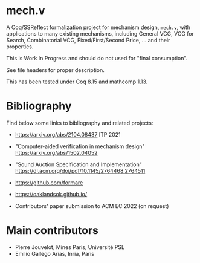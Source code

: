 # mech.v

A Coq/SSReflect formalization project for mechanism design, `mech.v`, with applications to many existing mechanisms, including General VCG,  VCG for Search, Combinatorial VCG, Fixed/First/Second Price, ... and their properties.

This is Work In Progress and should do not used for "final consumption".

See file headers for proper description.

This has been tested under Coq 8.15 and mathcomp 1.13.

# Bibliography

Find below some links to bibliography and related projects:

- https://arxiv.org/abs/2104.08437
  ITP 2021

- "Computer-aided verification in mechanism design"
  https://arxiv.org/abs/1502.04052

- "Sound Auction Specification and Implementation"
  https://dl.acm.org/doi/pdf/10.1145/2764468.2764511

- https://github.com/formare

- https://oaklandsok.github.io/

- Contributors' paper submission to ACM EC 2022 (on request)

# Main contributors

- Pierre Jouvelot, Mines Paris, Université PSL
- Emilio Gallego Arias, Inria, Paris
